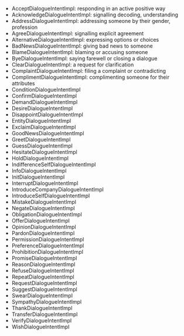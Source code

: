 - AcceptDialogueIntentImpl: responding in an active positive way
- AcknowledgeDialogueIntentImpl: signalling decoding, understanding
- AddressDialogueIntentImpl: addressing someone by their gender, profession
- AgreeDialogueIntentImpl: signalling explicit agreement
- AlternativeDialogueIntentImpl: expressing options or choices
- BadNewsDialogueIntentImpl: giving bad news to someone
- BlameDialogueIntentImpl: blaming or accusing someone
- ByeDialogueIntentImpl: saying farewell or closing a dialogue
- ClearDialogueIntentImpl: a request for clarification
- ComplaintDialogueIntentImpl: filing a complaint or contradicting
- ComplimentDialogueIntentImpl: complimenting someone for their attributes
- ConditionDialogueIntentImpl
- ConfirmDialogueIntentImpl
- DemandDialogueIntentImpl
- DesireDialogueIntentImpl
- DisappointDialogueIntentImpl
- EntityDialogueIntentImpl
- ExclaimDialogueIntentImpl
- GoodNewsDialogueIntentImpl
- GreetDialogueIntentImpl
- GuessDialogueIntentImpl
- HesitateDialogueIntentImpl
- HoldDialogueIntentImpl
- IndifferenceSelfDialogueIntentImpl
- InfoDialogueIntentImpl
- InitDialogueIntentImpl
- InterruptDialogueIntentImpl
- IntroduceCompanyDialogueIntentImpl
- IntroduceSelfDialogueIntentImpl
- MistakeDialogueIntentImpl
- NegateDialogueIntentImpl
- ObligationDialogueIntentImpl
- OfferDialogueIntentImpl
- OpinionDialogueIntentImpl
- PardonDialogueIntentImpl
- PermissionDialogueIntentImpl
- PreferenceDialogueIntentImpl
- ProhibitionDialogueIntentImpl
- PromiseDialogueIntentImpl
- ReasonDialogueIntentImpl
- RefuseDialogueIntentImpl
- RepeatDialogueIntentImpl
- RequestDialogueIntentImpl
- SuggestDialogueIntentImpl
- SwearDialogueIntentImpl
- SympathyDialogueIntentImpl
- ThankDialogueIntentImpl
- TransferDialogueIntentImpl
- VerifyDialogueIntentImpl
- WishDialogueIntentImpl
